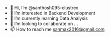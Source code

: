 - 👋 Hi, I’m @santhosh095-clustrex
- 👀 I’m interested in Backend Development
- 🌱 I’m currently learning Data Analysis
- 💞️ I’m looking to collaborate on ...
- 📫 How to reach me sanmax2016@gmail.com

<!---
santhosh095-clustrex/santhosh095-clustrex is a ✨ special ✨ repository because its `README.md` (this file) appears on your GitHub profile.
You can click the Preview link to take a look at your changes.
--->
